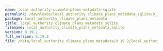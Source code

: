 ```yaml
---
name: local-authority-climate-plans-metadata-sqlite
permalink: /downloads/local_authority_climate_plans_metadata_sqlite/0_19_2
package: local_authority_climate_plans_metadata
title: local_authority_climate_plans_metadata_sqlite
filename: local_authority_climate_plans_metadata.sqlite
version: 0.19.2
full_version: 0.19.2
file: /data/local_authority_climate_plans_metadata/0.19.2/local_authority_climate_plans_metadata.sqlite
---
```

